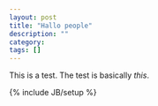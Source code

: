 ```yaml
---
layout: post
title: "Hallo people"
description: ""
category: 
tags: []
---
```


This is a test. The test is basically *this*. 


{% include JB/setup %}
